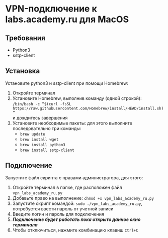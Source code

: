 # VPN-подключение к labs.academy.ru для MacOS
## Требования
- Python3
- sstp-client
## Установка
Установите python3 и sstp-client при помощи Homebrew:
1) Откройте терминал
2) Установите Homebrew, выполнив команду (одной строкой):<br>`/bin/bash -c “$(curl -fsSL https://raw.githubusercontent.com/Homebrew/install/HEAD/install.sh)”`<br>и дождитесь завершения
3) Установите необходимые пакеты: для этого выполните последовательно три команды:
   - `brew update`
   - `brew install wget`
   - `brew install python3`
   - `brew install sstp-client`
## Подключение
Запустите файл скрипта с правами администратора, для этого:
1) Откройте терминал в папке, где расположен файл `vpn_labs_academy_ru.py`
2) Добавьте право на выполнение: `chmod +x vpn_labs_academy_ru.py`
3) Запустите скрипт командой: `sudo ./vpn_labs_academy_ru.py`, потребуется ввести пароль от учетной записи
4) Введите логин и пароль для подключения
5) ***Подключение будет работать пока открыто данное окно терминала***
6) Чтобы отключиться, нажмите комбинацию клавиш `Ctrl+C`